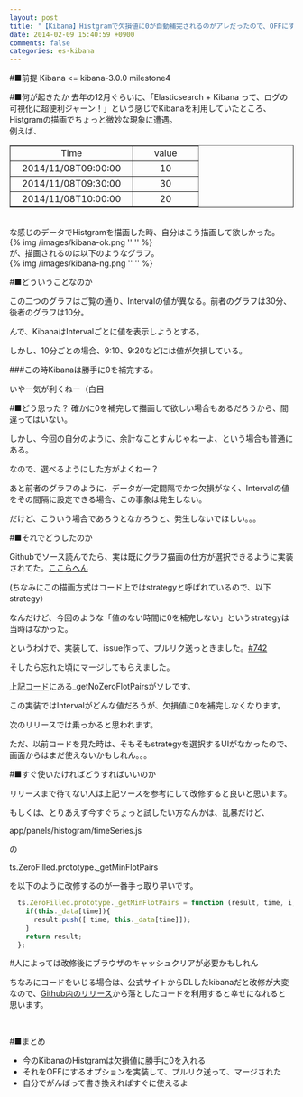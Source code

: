 ```yaml
---
layout: post
title: "【Kibana】Histgramで欠損値に0が自動補完されるのがアレだったので、OFFにする機能を実装してプルリクしてマージしてもらったお話"
date: 2014-02-09 15:40:59 +0900
comments: false
categories: es-kibana
---
```


<!-- more -->

#■前提
Kibana <= kibana-3.0.0 milestone4
<br/>

#■何が起きたか
去年の12月ぐらいに、「Elasticsearch + Kibana って、ログの可視化に超便利ジャーン！」という感じでKibanaを利用していたところ、Histgramの描画でちょっと微妙な現象に遭遇。
<br/>
例えば、
<br/>
<table border=1><tr align="center"><td width="200">Time</td><td width="100">value</td></tr><tr align="center"><td>2014/11/08T09:00:00</td><td>10</td></tr><tr align="center"><td>2014/11/08T09:30:00</td><td>30</td></tr><tr align="center"><td>2014/11/08T10:00:00</td><td>20</td></tr></table>
<br/>
な感じのデータでHistgramを描画した時、自分はこう描画して欲しかった。
<br/>
{% img /images/kibana-ok.png '' '' %}
<br/>
が、描画されるのは以下のようなグラフ。
<br/>
{% img /images/kibana-ng.png '' '' %}
<br/>

#■どういうことなのか

この二つのグラフはご覧の通り、Intervalの値が異なる。前者のグラフは30分、後者のグラフは10分。

んで、KibanaはIntervalごとに値を表示しようとする。

しかし、10分ごとの場合、9:10、9:20などには値が欠損している。

###この時Kibanaは勝手に0を補完する。
<br/>

いやー気が利くねー（白目
<br/>

#■どう思った？
確かに0を補完して描画して欲しい場合もあるだろうから、間違ってはいない。

しかし、今回の自分のように、余計なことすんじゃねーよ、という場合も普通にある。

なので、選べるようにした方がよくねー？
<br/>

あと前者のグラフのように、データが一定間隔でかつ欠損がなく、Intervalの値をその間隔に設定できる場合、この事象は発生しない。

だけど、こういう場合であろうとなかろうと、発生しないでほしい。。。
<br/>

#■それでどうしたのか

Githubでソース読んでたら、実は既にグラフ描画の仕方が選択できるように実装されてた。<a href="https://github.com/elasticsearch/kibana/blob/master/src/app/panels/histogram/timeSeries.js#L103">ここらへん</a>

(ちなみにこの描画方式はコード上ではstrategyと呼ばれているので、以下strategy）

なんだけど、今回のような「値のない時間に0を補完しない」というstrategyは当時はなかった。
<br/>

というわけで、実装して、issue作って、プルリク送っときました。<a href="https://github.com/elasticsearch/kibana/pull/742">#742</a>

そしたら忘れた頃にマージしてもらえました。

<a href="https://github.com/elasticsearch/kibana/blob/master/src/app/panels/histogram/timeSeries.js#L103">上記コード</a>にある_getNoZeroFlotPairsがソレです。

この実装ではIntervalがどんな値だろうが、欠損値に0を補完しなくなります。
<br/>

次のリリースでは乗っかると思われます。

ただ、以前コードを見た時は、そもそもstrategyを選択するUIがなかったので、画面からはまだ使えないかもしれん。。。
<br/>

#■すぐ使いたければどうすればいいのか

リリースまで待てない人は上記ソースを参考にして改修すると良いと思います。
<br/>

もしくは、とりあえず今すぐちょっと試したい方なんかは、乱暴だけど、

app/panels/histogram/timeSeries.js

の

ts.ZeroFilled.prototype._getMinFlotPairs

を以下のように改修するのが一番手っ取り早いです。

```js
  ts.ZeroFilled.prototype._getMinFlotPairs = function (result, time, i, times) {
    if(this._data[time]){
      result.push([ time, this._data[time]]);
    }
    return result;
  };
```

\#人によっては改修後にブラウザのキャッシュクリアが必要かもしれん

ちなみにコードをいじる場合は、公式サイトからDLしたkibanaだと改修が大変なので、<a href="https://github.com/elasticsearch/kibana/releases">Github内のリリース</a>から落としたコードを利用すると幸せになれると思います。

<br/>

#■まとめ
- 今のKibanaのHistgramは欠損値に勝手に0を入れる
- それをOFFにするオプションを実装して、プルリク送って、マージされた
- 自分でがんばって書き換えればすぐに使えるよ

